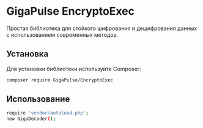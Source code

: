 # GigaPulse EncryptoExec

Простая библиотека для стойкого шифрования и дешифрования данных с использованием современных методов.

## Установка

Для установки библиотеки используйте Composer:

```bash
composer require GigaPulse/EncryptoExec
```

## Использование

```bash
require 'vendor/autoload.php';
new GigaDecoder();
```
